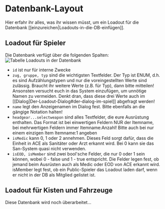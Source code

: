 # Datenbank-Layout
Hier erfahr ihr alles, was ihr wissen müsst, um ein Loadout für die Datenbank [[einzureichen|Loadouts-in-die-DB-einfügen]].

## Loadout für Spieler
Die Datenbank verfügt über die folgenden Spalten:
![Tabelle Loadouts in der Datenbank](http://www11.pic-upload.de/02.09.15/6dw94rxag934.png)

* `id` ist nur für interne Zwecke
* `zug, gruppe, typ` sind die wichtigsten Textfelder. Der Typ ist ENUM, d.h. es sind Aufzählungstypen und nur die voreingestellten Werte sind zulässig. Braucht ihr weitere Werte (z.B. für Typ), dann bitte mitteilen! Ansonsten versucht euch in das System einzufügen, um unnötige Namen zu vermeiden. Denkt dran, dass diese drei Werte auch im [[Dialog|Der-Loadout-Dialog#der-dialog-im-spiel]] abgefragt werden!
* `name` legt den Anzeigenamen im Dialog fest. Bitte ebenfalls an die gängige Notation halten!
* `headgear...selectweapon` sind alles Textfelder, die eure Ausrüstung enthalten. Das Format ist bei einwertigen Feldern NUR der Itemname, bei mehrwertigen Feldern immer Itemname:Anzahl! Bitte auch bei nur einem einzigen Item Itemname:1 angeben
* `isMedic` kann 0, 1 oder 2 annehmen. Dieses Feld sorgt dafür, dass die Einheit in ACE als Sanitäter oder Arzt erkannt wird. Bei 0 kann sie das San-System quasi nicht verwenden.
* `isEOD, isMember` sind zwei bool'sche Felder, die nur 0 oder 1 sein können, wobei 0 - false und 1 - true entspricht. Die Felder legen fest, ob jemand beim Ausrüsten auch als Medic oder EOD von ACE erkannt wird. isMember legt fest, ob ein Public-Spieler das Loadout laden darf, wenn er nicht in der DB als Mitglied gelistet ist.

## Loadout für Kisten und Fahrzeuge
Diese Datenbank wird noch überarbeitet...